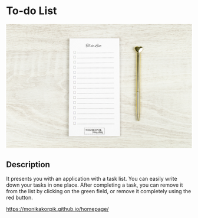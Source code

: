 # To-do List

![List of tasks](Image.jpg)

## Description

It presents you with an application with a task list. You can easily write down your tasks in one place. After completing a task, you can remove it from the list by clicking on the green field, or remove it completely using the red button.

https://monikakorpik.github.io/homepage/
